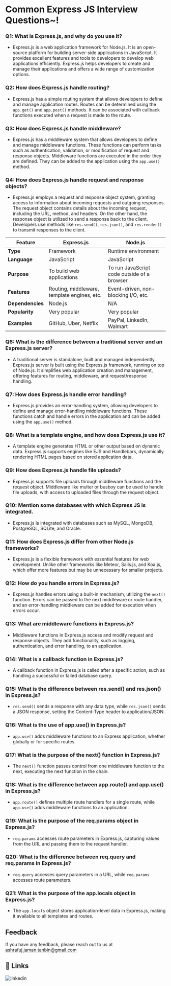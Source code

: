 # Common Express JS Interview Questions~!


### Q1: What is Express.js, and why do you use it?

- Express.js is a web application framework for Node.js. It is an open-source platform for building server-side applications in JavaScript. It provides excellent features and tools to developers to develop web applications efficiently. Express.js helps developers to create and manage their applications and offers a wide range of customization options.

### Q2: How does Express.js handle routing?

- Express.js has a simple routing system that allows developers to define and manage application routes. Routes can be determined using the `app.get()` and `app.post()` methods. It can be associated with callback functions executed when a request is made to the route.

### Q3: How does Express.js handle middleware?

- Express.js has a middleware system that allows developers to define and manage middleware functions. These functions can perform tasks such as authentication, validation, or modification of request and response objects. Middleware functions are executed in the order they are defined. They can be added to the application using the `app.use()` method.

### Q4: How does Express.js handle request and response objects?

- Express.js employs a request and response object system, granting access to information about incoming requests and outgoing responses. The request object contains details about the incoming request, including the URL, method, and headers. On the other hand, the response object is utilized to send a response back to the client. Developers use methods like `res.send()`, `res.json()`, and `res.render()` to transmit responses to the client.

| Feature         | Express.js                  | Node.js                     |
|-----------------|-----------------------------|-----------------------------|
| **Type**        | Framework                   | Runtime environment         |
| **Language**    | JavaScript                  | JavaScript                  |
| **Purpose**     | To build web applications   | To run JavaScript code outside of a browser |
| **Features**    | Routing, middleware, template engines, etc. | Event-driven, non-blocking I/O, etc. |
| **Dependencies**| Node.js                     | N/A                         |
| **Popularity**  | Very popular                | Very popular                |
| **Examples**    | GitHub, Uber, Netflix        | PayPal, LinkedIn, Walmart    |





### Q6: What is the difference between a traditional server and an Express.js server?

- A traditional server is standalone, built and managed independently. Express.js server is built using the Express.js framework, running on top of Node.js. It simplifies web application creation and management, offering features for routing, middleware, and request/response handling.

### Q7: How does Express.js handle error handling?

- Express.js provides an error-handling system, allowing developers to define and manage error-handling middleware functions. These functions catch and handle errors in the application and can be added using the `app.use()` method.

### Q8: What is a template engine, and how does Express.js use it?

- A template engine generates HTML or other output based on dynamic data. Express.js supports engines like EJS and Handlebars, dynamically rendering HTML pages based on stored application data.

### Q9: How does Express.js handle file uploads?

- Express.js supports file uploads through middleware functions and the request object. Middleware like multer or busboy can be used to handle file uploads, with access to uploaded files through the request object.

### Q10: Mention some databases with which Express JS is integrated.

- Express.js is integrated with databases such as MySQL, MongoDB, PostgreSQL, SQLite, and Oracle.

### Q11: How does Express.js differ from other Node.js frameworks?

- Express.js is a flexible framework with essential features for web development. Unlike other frameworks like Meteor, Sails.js, and Koa.js, which offer more features but may be unnecessary for smaller projects.

### Q12: How do you handle errors in Express.js?

- Express.js handles errors using a built-in mechanism, utilizing the `next()` function. Errors can be passed to the next middleware or route handler, and an error-handling middleware can be added for execution when errors occur.

### Q13: What are middleware functions in Express.js?

- Middleware functions in Express.js access and modify request and response objects. They add functionality, such as logging, authentication, and error handling, to an application.

### Q14: What is a callback function in Express.js?

- A callback function in Express.js is called after a specific action, such as handling a successful or failed database query.

### Q15: What is the difference between res.send() and res.json() in Express.js?

- `res.send()` sends a response with any data type, while `res.json()` sends a JSON response, setting the Content-Type header to application/JSON.

### Q16: What is the use of app.use() in Express.js?

- `app.use()` adds middleware functions to an Express application, whether globally or for specific routes.

### Q17: What is the purpose of the next() function in Express.js?

- The `next()` function passes control from one middleware function to the next, executing the next function in the chain.

### Q18: What is the difference between app.route() and app.use() in Express.js?

- `app.route()` defines multiple route handlers for a single route, while `app.use()` adds middleware functions to an application.

### Q19: What is the purpose of the req.params object in Express.js?

- `req.params` accesses route parameters in Express.js, capturing values from the URL and passing them to the request handler.

### Q20: What is the difference between req.query and req.params in Express.js?

- `req.query` accesses query parameters in a URL, while `req.params` accesses route parameters.

### Q21: What is the purpose of the app.locals object in Express.js?

- The `app.locals` object stores application-level data in Express.js, making it available to all templates and routes.

## Feedback

If you have any feedback, please reach out to us at ashrafuj.jaman.tanbin@gmail.com


## 🔗 Links

![linkedin](https://www.linkedin.com/in/rakib-hasan-434935231/)
 



